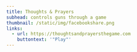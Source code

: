 ```yaml
---
title: Thoughts & Prayers
subhead: controls guns through a game
thumbnail: /static/img/facebookshare.png
links:
  - url: https://thoughtsandprayersthegame.com
    buttontext: '"Play"'
---
```

